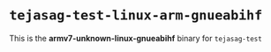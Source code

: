 # `tejasag-test-linux-arm-gnueabihf`

This is the **armv7-unknown-linux-gnueabihf** binary for `tejasag-test`
